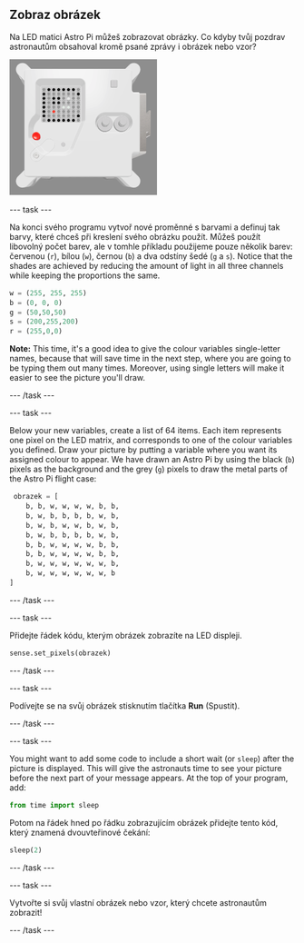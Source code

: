 ## Zobraz obrázek

Na LED matici Astro Pi můžeš zobrazovat obrázky. Co kdyby tvůj pozdrav astronautům obsahoval kromě psané zprávy i obrázek nebo vzor?

![A screenshot of the emulator window showing the Flight Unit with the LED matrix displaying a picture of the Flight Unit itself](images/fu-pic.png)

--- task ---

Na konci svého programu vytvoř nové proměnné s barvami a definuj tak barvy, které chceš při kreslení svého obrázku použít. Můžeš použít libovolný počet barev, ale v tomhle příkladu použijeme pouze několik barev: červenou (`r`), bílou (`w`), černou (`b`) a dva odstíny šedé (`g` a `s`). Notice that the shades are achieved by reducing the amount of light in all three channels while keeping the proportions the same.

```python
w = (255, 255, 255)
b = (0, 0, 0)
g = (50,50,50)
s = (200,255,200)
r = (255,0,0)
```

**Note:** This time, it's a good idea to give the colour variables single-letter names, because that will save time in the next step, where you are going to be typing them out many times. Moreover, using single letters will make it easier to see the picture you'll draw.

--- /task ---

--- task ---



Below your new variables, create a list of 64 items. Each item represents one pixel on the LED matrix, and corresponds to one of the colour variables you defined. Draw your picture by putting a variable where you want its assigned colour to appear. We have drawn an Astro Pi by using the black (`b`) pixels as the background and the grey (`g`) pixels to draw the metal parts of the Astro Pi flight case:

```python
 obrazek = [
    b, b, w, w, w, w, b, b,
    b, w, b, b, b, b, w, b,
    b, w, b, w, w, b, w, b,
    b, w, b, b, b, b, w, b,
    b, b, w, w, w, w, b, b,
    b, b, w, w, w, w, b, b,
    b, w, w, w, w, w, w, b,
    b, w, w, w, w, w, w, b
]
```
--- /task ---

--- task ---

Přidejte řádek kódu, kterým obrázek zobrazíte na LED displeji.

```python
sense.set_pixels(obrazek)
```

--- /task ---

--- task ---

Podívejte se na svůj obrázek stisknutím tlačítka **Run** (Spustit).

--- /task ---

--- task ---

You might want to add some code to include a short wait (or `sleep`) after the picture is displayed. This will give the astronauts time to see your picture before the next part of your message appears. At the top of your program, add:

```python
from time import sleep
```

Potom na řádek hned po řádku zobrazujícím obrázek přidejte tento kód, který znamená dvouvteřinové čekání:

```python
sleep(2)
```

--- /task ---

--- task ---

Vytvořte si svůj vlastní obrázek nebo vzor, který chcete astronautům zobrazit!

--- /task ---
